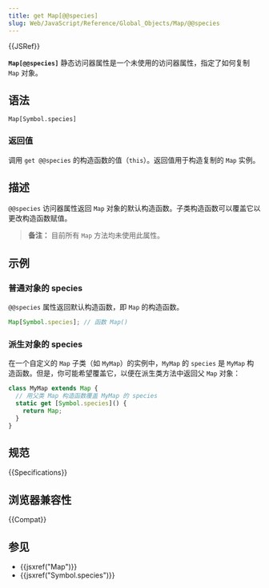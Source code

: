 ```yaml
---
title: get Map[@@species]
slug: Web/JavaScript/Reference/Global_Objects/Map/@@species
---
```


{{JSRef}}

**`Map[@@species]`** 静态访问器属性是一个未使用的访问器属性，指定了如何复制 `Map` 对象。

## 语法

```js-nolint
Map[Symbol.species]
```

### 返回值

调用 `get @@species` 的构造函数的值（`this`）。返回值用于构造复制的 `Map` 实例。

## 描述

`@@species` 访问器属性返回 `Map` 对象的默认构造函数。子类构造函数可以覆盖它以更改构造函数赋值。

> **备注：** 目前所有 `Map` 方法均未使用此属性。

## 示例

### 普通对象的 species

`@@species` 属性返回默认构造函数，即 `Map` 的构造函数。

```js
Map[Symbol.species]; // 函数 Map()
```

### 派生对象的 species

在一个自定义的 `Map` 子类（如 `MyMap`）的实例中，`MyMap` 的 `species` 是 `MyMap` 构造函数。但是，你可能希望覆盖它，以便在派生类方法中返回父 `Map` 对象：

```js
class MyMap extends Map {
  // 用父类 Map 构造函数覆盖 MyMap 的 species
  static get [Symbol.species]() {
    return Map;
  }
}
```

## 规范

{{Specifications}}

## 浏览器兼容性

{{Compat}}

## 参见

- {{jsxref("Map")}}
- {{jsxref("Symbol.species")}}
